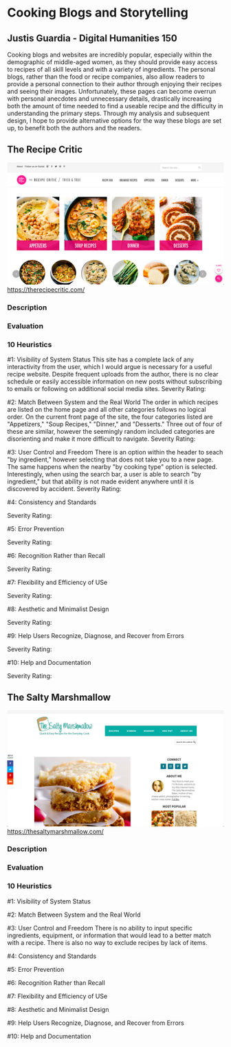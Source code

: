 # Cooking Blogs and Storytelling
## Justis Guardia - Digital Humanities 150
Cooking blogs and websites are incredibly popular, especially within the demographic of middle-aged women, as they should provide easy access to recipes of all skill levels and with a variety of ingredients. The personal blogs, rather than the food or recipe companies, also allow readers to provide a personal connection to their author through enjoying their recipes and seeing their images. Unfortunately, these pages can become overrun with personal anecdotes and unnecessary details, drastically increasing both the amount of time needed to find a useable recipe and the difficulty in understanding the primary steps. Through my analysis and subsequent design, I hope to provide alternative options for the way these blogs are set up, to benefit both the authors and the readers. 

## The Recipe Critic
![The Recipe Critic Homepage](./TRC-screenshot.png)
https://therecipecritic.com/

### Description


### Evaluation


### 10 Heuristics
#1: Visibility of System Status
  This site has a complete lack of any interactivity from the user, which I would argue is necessary for a useful recipe website. Despite frequent uploads from the author, there is no clear schedule or easily accessible information on new posts without subscribing to emails or following on additional social media sites.
Severity Rating: 

#2: Match Between System and the Real World
The order in which recipes are listed on the home page and all other categories follows no logical order. On the current front page of the site, the four categories listed are "Appetizers," "Soup Recipes," "Dinner," and "Desserts." Three out of four of these are similar, however the seemingly random included categories are disorienting and make it more difficult to navigate.
Severity Rating: 

#3: User Control and Freedom
There is an option within the header to seach "by ingredient," however selecting that does not take you to a new page. The same happens when the nearby "by cooking type" option is selected. Interestingly, when using the search bar, a user is able to search "by ingredient," but that ability is not made evident anywhere until it is discovered by accident.
Severity Rating: 

#4: Consistency and Standards

Severity Rating: 

#5: Error Prevention

Severity Rating: 

#6: Recognition Rather than Recall

Severity Rating: 

#7: Flexibility and Efficiency of USe

Severity Rating: 

#8: Aesthetic and Minimalist Design

Severity Rating: 

#9: Help Users Recognize, Diagnose, and Recover from Errors

Severity Rating: 

#10: Help and Documentation

Severity Rating: 



## The Salty Marshmallow
![The Salty Marshmallow Homepage](./TSM-screenshot.png)
https://thesaltymarshmallow.com/

### Description


### Evaluation


### 10 Heuristics
#1: Visibility of System Status


#2: Match Between System and the Real World

#3: User Control and Freedom
There is no ability to input specific ingredients, equipment, or information that would lead to a better match with a recipe. There is also no way to exclude recipes by lack of items.

#4: Consistency and Standards

#5: Error Prevention

#6: Recognition Rather than Recall

#7: Flexibility and Efficiency of USe

#8: Aesthetic and Minimalist Design

#9: Help Users Recognize, Diagnose, and Recover from Errors

#10: Help and Documentation
